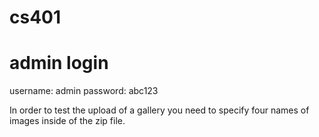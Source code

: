 # cs401

# admin login
username: admin
password: abc123

In order to test the upload of a gallery you need to specify four names of images inside of the zip file.
